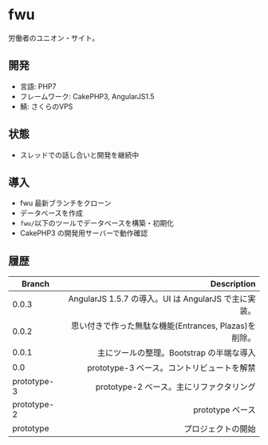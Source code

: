 # fwu

労働者のユニオン・サイト。

## 開発

* 言語: PHP7
* フレームワーク: CakePHP3, AngularJS1.5
* 鯖: さくらのVPS

## 状態

* スレッドでの話し合いと開発を継続中

## 導入

* fwu 最新ブランチをクローン
* データベースを作成
* ``` fwu/ ```以下のツールでデータベースを構築・初期化
* CakePHP3 の開発用サーバーで動作確認

## 履歴

| Branch      | Description                                                   |
| ----------- | -------------------------------------------------------------:|
| 0.0.3       | AngularJS 1.5.7 の導入。UI は AngularJS で主に実装。          |
| 0.0.2       | 思い付きで作った無駄な機能(Entrances, Plazas)を削除。         |
| 0.0.1       | 主にツールの整理。Bootstrap の半端な導入                      |
| 0.0         | prototype-3 ベース。コントリビュートを解禁                    |
| prototype-3 | prototype-2 ベース。主にリファクタリング                      |
| prototype-2 | prototype ベース                                              |
| prototype   | プロジェクトの開始                                            |

